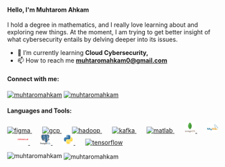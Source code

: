 <h4 align="left">Hello, I'm Muhtarom Ahkam</h4>
<p align="left">I hold a degree in mathematics, and I really love learning about and exploring new things. At the moment, I am trying to get better insight of what cybersecurity entails by delving deeper into its issues.</p>

- 🌱 I’m currently learning **Cloud Cybersecurity,**
- 📫 How to reach me **muhtaromahkam0@gmail.com**

<h4 align="left">Connect with me:</h3>
<p align="left">
<a href="https://linkedin.com/in/muhtaromahkam" target="blank"><img align="center" src="https://raw.githubusercontent.com/rahuldkjain/github-profile-readme-generator/master/src/images/icons/Social/linked-in-alt.svg" alt="muhtaromahkam" height="30" width="40" /></a>
<a href="https://medium.com/muhtaromahkam" target="blank"><img align="center" src="https://raw.githubusercontent.com/rahuldkjain/github-profile-readme-generator/master/src/images/icons/Social/medium.svg" alt="muhtaromahkam" height="30" width="40" /></a>
</p>

<h4 align="left">Languages and Tools:</h3>
<p align="left">
  <a href="https://www.figma.com/" target="_blank" rel="noreferrer">
    <img src="https://www.vectorlogo.zone/logos/figma/figma-icon.svg" alt="figma" width="25" height="25"/>
  </a>&nbsp;&nbsp;&nbsp;&nbsp;&nbsp;
  <a href="https://cloud.google.com" target="_blank" rel="noreferrer">
    <img src="https://www.vectorlogo.zone/logos/google_cloud/google_cloud-icon.svg" alt="gcp" width="25" height="25"/>
  </a>&nbsp;&nbsp;&nbsp;&nbsp;&nbsp;
  <a href="https://hadoop.apache.org/" target="_blank" rel="noreferrer">
    <img src="https://www.vectorlogo.zone/logos/apache_hadoop/apache_hadoop-icon.svg" alt="hadoop" width="25" height="25"/>
  </a>&nbsp;&nbsp;&nbsp;&nbsp;&nbsp;
  <a href="https://kafka.apache.org/" target="_blank" rel="noreferrer">
    <img src="https://www.vectorlogo.zone/logos/apache_kafka/apache_kafka-icon.svg" alt="kafka" width="25" height="25"/>
  </a>&nbsp;&nbsp;&nbsp;&nbsp;&nbsp;
  <a href="https://www.mathworks.com/" target="_blank" rel="noreferrer">
    <img src="https://upload.wikimedia.org/wikipedia/commons/2/21/Matlab_Logo.png" alt="matlab" width="25" height="25"/>
  </a>&nbsp;&nbsp;&nbsp;&nbsp;&nbsp;
  <a href="https://www.mongodb.com/" target="_blank" rel="noreferrer">
    <img src="https://raw.githubusercontent.com/devicons/devicon/master/icons/mongodb/mongodb-original-wordmark.svg" alt="mongodb" width="25" height="25"/>
  </a>&nbsp;&nbsp;&nbsp;&nbsp;&nbsp;
  <a href="https://www.mysql.com/" target="_blank" rel="noreferrer">
    <img src="https://raw.githubusercontent.com/devicons/devicon/master/icons/mysql/mysql-original-wordmark.svg" alt="mysql" width="25" height="25"/>
  </a>&nbsp;&nbsp;&nbsp;&nbsp;&nbsp;
  <a href="https://www.oracle.com/" target="_blank" rel="noreferrer">
    <img src="https://raw.githubusercontent.com/devicons/devicon/master/icons/oracle/oracle-original.svg" alt="oracle" width="25" height="25"/>
  </a>&nbsp;&nbsp;&nbsp;&nbsp;&nbsp;
  <a href="https://www.postgresql.org" target="_blank" rel="noreferrer">
    <img src="https://raw.githubusercontent.com/devicons/devicon/master/icons/postgresql/postgresql-original-wordmark.svg" alt="postgresql" width="25" height="25"/>
  </a>&nbsp;&nbsp;&nbsp;&nbsp;&nbsp;
  <a href="https://www.python.org" target="_blank" rel="noreferrer">
    <img src="https://raw.githubusercontent.com/devicons/devicon/master/icons/python/python-original.svg" alt="python" width="25" height="25"/>
  </a>&nbsp;&nbsp;&nbsp;&nbsp;&nbsp;
  <a href="https://www.tensorflow.org" target="_blank" rel="noreferrer">
    <img src="https://www.vectorlogo.zone/logos/tensorflow/tensorflow-icon.svg" alt="tensorflow" width="25" height="25"/>
  </a>
</p>



<p><img align="left" src="https://github-readme-stats.vercel.app/api/top-langs?username=muhtaromahkam&show_icons=true&theme=dark&locale=en&layout=compact" alt="muhtaromahkam" /></p>

<p>&nbsp;<img align="center" src="https://github-readme-stats.vercel.app/api?username=muhtaromahkam&show_icons=true&theme=dark&locale=en" alt="muhtaromahkam" /></p>
